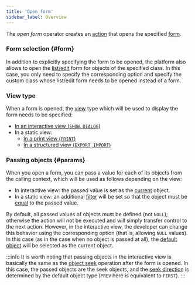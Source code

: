 ```yaml
---
title: 'Open form'
sidebar_label: Overview
---
```


The *open form* operator creates an [action](Actions.md) that opens the specified [form](Forms.md).

### Form selection {#form}

In addition to explicitly specifying the form to be opened, the platform also allows to open the [list/edit](Interactive_view.md#edtClass) form for objects of the specified class. In this case, you only need to specify the corresponding option and specify the custom class whose list/edit form needs to be opened instead of a form.

### View type

When a form is opened, the [view](Form_views.md) type which will be used to display the form needs to be specified:

-   [In an interactive view (`SHOW`, `DIALOG`)](In_an_interactive_view_SHOW_DIALOG_.md)
-   In a static view:
    -   [In a print view (`PRINT`)](In_a_print_view_PRINT_.md)
    -   [In a structured view (`EXPORT`, `IMPORT`)](In_a_structured_view_EXPORT_IMPORT_.md)

### Passing objects {#params}

When you open a form, you can pass a value for each of its objects from the calling context, which will be used as follows depending on the view:

-   In interactive view: the passed value is set as the [current](Form_structure.md#currentObject) object.
-   In a static view: an additional [filter](Form_structure.md#filters) will be set so that the object must be [equal](Comparison_operators_=_..._.md) to the passed value.

By default, all passed values of objects must be defined (not `NULL`); otherwise the action will not be executed and will simply transfer control to the next action. However, in the interactive view, the developer can change this behavior using the corresponding option (that is, allowing `NULL` values). In this case (as in the case when no object is passed at all), the [default object](Interactive_view.md#defaultobject) will be selected as the current object. 


:::info
It is worth noting that passing objects in the interactive view is basically the same as the [object seek](Search_SEEK_.md) operation after the form is opened. In this case, the passed objects are the seek objects, and the [seek direction](Search_SEEK_.md#direction) is determined by the default object type (`PREV` here is equivalent to `FIRST`).
:::
